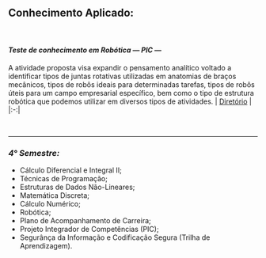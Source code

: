 ## **Conhecimento Aplicado:**

</br>

#### ***Teste de conhecimento em Robótica — PIC —***
A atividade proposta visa expandir o pensamento analítico voltado a identificar tipos de juntas rotativas utilizadas em anatomias de braços mecânicos, tipos de robôs ideais para determinadas tarefas, tipos de robôs úteis para um campo empresarial específico, bem como o tipo de estrutura robótica que podemos utilizar em diversos tipos de atividades.
| <a href="https://github.com/LoukasLoukanos/Ciencia-da-Computacao/tree/master/SEMESTRES%20BCC%20-%20Conhecimento%20Aplicado/4%C2%B0%20Semestre/PIC%20-%20Rob%C3%B3tica">Diretório</a> |
|:-:|

</br>

<hr>

### ***4° Semestre:***
- Cálculo Diferencial e Integral II;
- Técnicas de Programação;
- Estruturas de Dados Não-Lineares;
- Matemática Discreta;
- Cálculo Numérico;
- Robótica;
- Plano de Acompanhamento de Carreira;
- Projeto Integrador de Competências (PIC);
- Segurânça da Informação e Codificação Segura (Trilha de Aprendizagem).